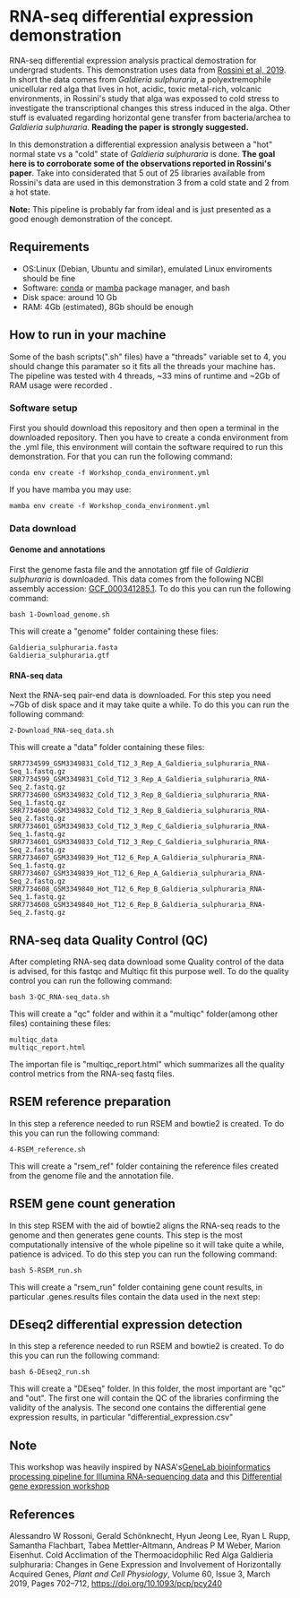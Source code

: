 # RNA-seq differential expression demonstration

RNA-seq differential expression analysis practical demostration for undergrad students. This demonstration uses data from [Rossini et al, 2019](https://doi.org/10.1093/pcp/pcy240). In short the data comes from _Galdieria sulphuraria_, a polyextremophile unicellular red alga that lives in hot, acidic, toxic metal-rich, volcanic environments, in Rossini's study that alga was expossed to cold stress to investigate the transcriptional changes this stress induced in the alga. Other stuff is evaluated regarding horizontal gene transfer from bacteria/archea to _Galdieria sulphuraria_. **Reading the paper is strongly suggested.** 

In this demonstration a differential expression analysis between a "hot" normal state vs a "cold" state of _Galdieria sulphuraria_ is done. **The goal here is to corroborate some of the observations reported in Rossini's paper**. Take into considerated that 5 out of 25 libraries available from Rossini's data are used in this demonstration 3 from a cold state and 2 from a hot state. 

**Note:** This pipeline is probably far from ideal and is just presented as a good enough demonstration of the concept.

## Requirements
- OS:Linux (Debian, Ubuntu and similar), emulated Linux enviroments should be fine
- Software: [conda](https://docs.conda.io/projects/conda/en/latest/user-guide/install/linux.html) or [mamba](https://anaconda.org/conda-forge/mamba) package manager, and bash
- Disk space: around 10 Gb
- RAM: 4Gb (estimated), 8Gb should be enough

## How to run in your machine

Some of the bash scripts(".sh" files) have a "threads" variable set to 4, you should change this paramater so it fits all the threads your machine has. The pipeline was tested with 4 threads, ~33 mins of runtime and ~2Gb of RAM usage were recorded . 

### Software setup

First you should download this repository and then open a terminal in the downloaded repository. Then you have to create a conda environment from the .yml file, this environment will contain the software required to run this demonstration. For that you can run the following command:

```
conda env create -f Workshop_conda_environment.yml
```
If you have mamba you may use:

```
mamba env create -f Workshop_conda_environment.yml
```
### Data download 

#### Genome and annotations
First the genome fasta file and the annotation gtf file of _Galdieria sulphuraria_ is downloaded. This data comes from the following NCBI assembly accession: [GCF_000341285.1](https://www.ncbi.nlm.nih.gov/assembly/GCF_000341285.1/). To do this you can run the following command:

```
bash 1-Download_genome.sh
```
This will create a "genome" folder containing these files:

```
Galdieria_sulphuraria.fasta
Galdieria_sulphuraria.gtf
```
#### RNA-seq data 

Next the RNA-seq pair-end data is downloaded. For this step you need ~7Gb of disk space and it may take quite a while. To do this you can run the following command:

```
2-Download_RNA-seq_data.sh 
```

This will create a "data" folder containing these files:

```
SRR7734599_GSM3349831_Cold_T12_3_Rep_A_Galdieria_sulphuraria_RNA-Seq_1.fastq.gz
SRR7734599_GSM3349831_Cold_T12_3_Rep_A_Galdieria_sulphuraria_RNA-Seq_2.fastq.gz
SRR7734600_GSM3349832_Cold_T12_3_Rep_B_Galdieria_sulphuraria_RNA-Seq_1.fastq.gz
SRR7734600_GSM3349832_Cold_T12_3_Rep_B_Galdieria_sulphuraria_RNA-Seq_2.fastq.gz
SRR7734601_GSM3349833_Cold_T12_3_Rep_C_Galdieria_sulphuraria_RNA-Seq_1.fastq.gz
SRR7734601_GSM3349833_Cold_T12_3_Rep_C_Galdieria_sulphuraria_RNA-Seq_2.fastq.gz
SRR7734607_GSM3349839_Hot_T12_6_Rep_A_Galdieria_sulphuraria_RNA-Seq_1.fastq.gz
SRR7734607_GSM3349839_Hot_T12_6_Rep_A_Galdieria_sulphuraria_RNA-Seq_2.fastq.gz
SRR7734608_GSM3349840_Hot_T12_6_Rep_B_Galdieria_sulphuraria_RNA-Seq_1.fastq.gz
SRR7734608_GSM3349840_Hot_T12_6_Rep_B_Galdieria_sulphuraria_RNA-Seq_2.fastq.gz

```
## RNA-seq data Quality Control (QC)

After completing RNA-seq data download some Quality control of the data is advised, for this fastqc and Multiqc fit this purpose well. To do the quality control you can run the following command:

```
bash 3-QC_RNA-seq_data.sh
```
This will create a "qc" folder and within it a "multiqc" folder(among other files) containing these files:

```
multiqc_data
multiqc_report.html
```
The importan file is "multiqc_report.html" which summarizes all the quality control metrics from the RNA-seq fastq files.


## RSEM reference preparation

In this step a reference needed to run RSEM and bowtie2 is created. To do this you can run the following command:

```
4-RSEM_reference.sh

```
This will create a "rsem_ref" folder containing the reference files created from the genome file and the annotation file. 


## RSEM gene count generation

In this step RSEM with the aid of bowtie2 aligns the RNA-seq reads to the genome and then generates gene counts. This step is the most computationally intensive of the whole pipeline so it will take quite a while, patience is adviced. To do this step you can run the following command:

```
bash 5-RSEM_run.sh
```
This will create a "rsem_run" folder containing gene count results, in particular .genes.results files contain the data used in the next step:

## DEseq2 differential expression detection

In this step a reference needed to run RSEM and bowtie2 is created. To do this you can run the following command:

```
bash 6-DEseq2_run.sh
```
This will create a "DEseq" folder. In this folder, the most important are "qc" and "out". The first one will contain the QC of the libraries confirming the validity of the analysis. The second one contains the differential gene expression results, in particular "differential_expression.csv"

## Note

This workshop was heavily inspired by NASA's[GeneLab bioinformatics processing pipeline for Illumina RNA-sequencing data](https://github.com/nasa/GeneLab_Data_Processing/tree/master/RNAseq) and this [Differential gene expression workshop](https://github.com/hbctraining/DGE_workshop)

## References

  Alessandro W Rossoni, Gerald Schönknecht, Hyun Jeong Lee, Ryan L Rupp, Samantha Flachbart, Tabea Mettler-Altmann, Andreas P M Weber, Marion Eisenhut. Cold Acclimation of the Thermoacidophilic Red Alga Galdieria sulphuraria: Changes in Gene Expression and Involvement of Horizontally Acquired Genes, _Plant and Cell Physiology_, Volume 60, Issue 3, March 2019, Pages 702–712, https://doi.org/10.1093/pcp/pcy240


